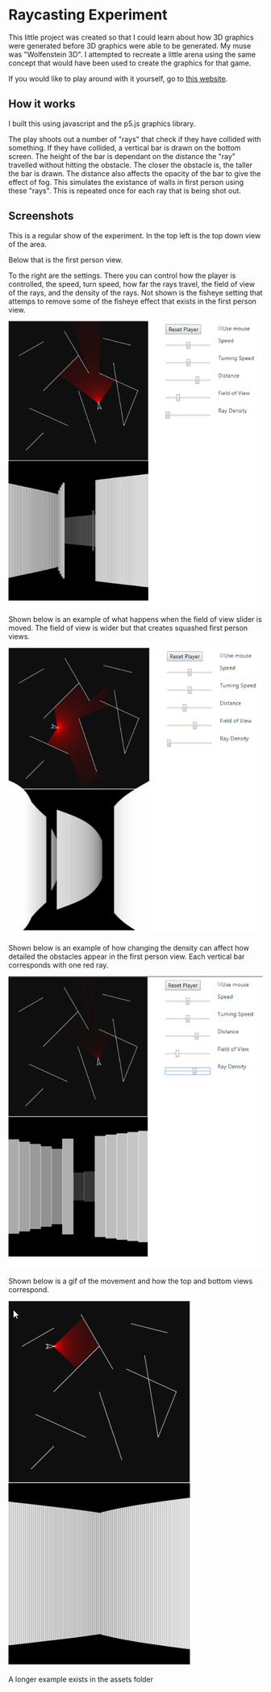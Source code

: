 # Raycasting Experiment

This little project was created so that I could learn about how 3D graphics were
generated before 3D graphics were able to be generated. My muse was 
"Wolfenstein 3D". I attempted to recreate a little arena using the same concept
that would have been used to create the graphics for that game. 

If you would like to play around with it yourself, go to [this website](http://sturos.net/Raycasting/).

## How it works
I built this using javascript and the p5.js graphics library.

The play shoots out a number of "rays" that check if they have collided with something.
If they have collided, a vertical bar is drawn on the bottom screen. The height
of the bar is dependant on the distance the "ray" travelled without hitting the
obstacle. The closer the obstacle is, the taller the bar is drawn. The distance 
also affects the opacity of the bar to give the effect of fog. This simulates
the existance of walls in first person using these "rays". This is repeated once
for each ray that is being shot out.

## Screenshots
This is a regular show of the experiment. In the top left is the top down view of
the area. 

Below that is the first person view. 

To the right are the settings.
There you can control how the player is controlled, the speed, turn speed, how far
the rays travel, the field of view of the rays, and the density of the rays. Not
shown is the fisheye setting that attemps to remove some of the fisheye effect that 
exists in the first person view.

![Regular Shot](/assets/regularShot.png)


Shown below is an example of what happens when the field of view slider is moved.
The field of view is wider but that creates squashed first person views.

![Field Of View Example](/assets/fieldOfView.png)

Shown below is an example of how changing the density can affect how detailed the
obstacles appear in the first person view. Each vertical bar corresponds with one
red ray.

![Ray Density Example](/assets/rayDensity.png)

Shown below is a gif of the movement and how the top and bottom views correspond.

![Moving Example](/assets/example.gif)

A longer example exists in the assets folder
